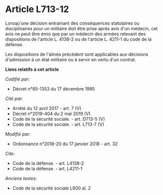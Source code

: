 # Article L713-12

Lorsqu'une décision entrainant des conséquences statutaires ou disciplinaires pour un militaire doit être prise après avis
d'un médecin, cet avis ne peut être émis que par un médecin des armées relevant des dispositions de l'article L. 4138-2 ou de
l'article L. 4211-1 du code de la défense. 

Les dispositions de l'alinéa précédent sont applicables aux décisions d'admission à un état militaire ou à servir en vertu
d'un contrat.

**Liens relatifs à cet article**

_Codifié par_:

  - Décret n°85-1353 du 17 décembre 1985

_Cité par_:

  - Arrêté du 12 avril 2017 - art. 7 (V)
  - Décret n°2019-404 du 2 mai 2019 (V)
  - Code de la sécurité sociale. - art. D713-5 (V)
  - Code de la sécurité sociale. - art. L713-7 (V)

_Modifié par_:

  - Ordonnance n°2018-20 du 17 janvier 2018 - art. 32

_Cite_:

  - Code de la défense. - art. L4138-2
  - Code de la défense. - art. L4211-1

_Anciens textes_:

  - Code de la sécurité sociale L600 al. 2
